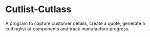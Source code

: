 # Cutlist-Cutlass
A program to capture customer details, create a quote, generate a cuttinglist of components and track manufacture progress.
